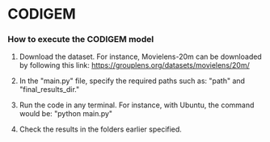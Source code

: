 # CODIGEM

### How to execute the CODIGEM model

1. Download the dataset. For instance, Movielens-20m can be downloaded by following this link: https://grouplens.org/datasets/movielens/20m/

2. In the "main.py" file, specify the required paths such as: "path" and "final_results_dir."

3. Run the code in any terminal. For instance, with Ubuntu, the command would be: "python main.py"

4. Check the results in the folders earlier specified.

